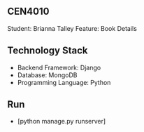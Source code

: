 ## CEN4010
Student: Brianna Talley
Feature: Book Details

## Technology Stack
* Backend Framework: Django
* Database: MongoDB
* Programming Language: Python

## Run 
* [python manage.py runserver]
